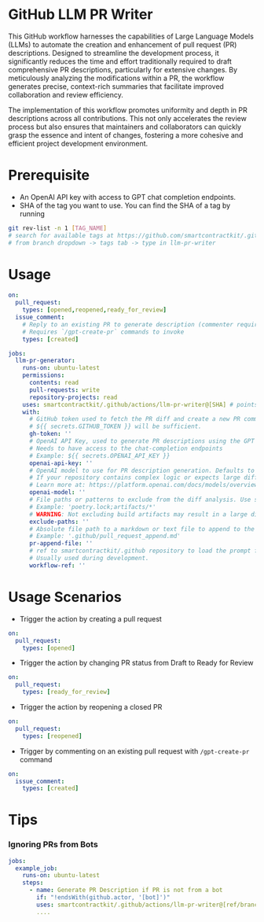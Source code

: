 # GitHub LLM PR Writer

This GitHub workflow harnesses the capabilities of Large Language Models (LLMs) to automate the creation and enhancement of pull request (PR) descriptions. Designed to streamline the development process, it significantly reduces the time and effort traditionally required to draft comprehensive PR descriptions, particularly for extensive changes. By meticulously analyzing the modifications within a PR, the workflow generates precise, context-rich summaries that facilitate improved collaboration and review efficiency.

The implementation of this workflow promotes uniformity and depth in PR descriptions across all contributions. This not only accelerates the review process but also ensures that maintainers and collaborators can quickly grasp the essence and intent of changes, fostering a more cohesive and efficient project development environment.

# Prerequisite
- An OpenAI API key with access to GPT chat completion endpoints.
- SHA of the tag you want to use. You can find the SHA of a tag by running
```bash
git rev-list -n 1 [TAG_NAME]
# search for available tags at https://github.com/smartcontractkit/.github 
# from branch dropdown -> tags tab -> type in llm-pr-writer
```

# Usage
```yaml
on:
  pull_request:
    types: [opened,reopened,ready_for_review]
  issue_comment:
    # Reply to an existing PR to generate description (commenter requires PR write access)
    # Requires `/gpt-create-pr` commands to invoke
    types: [created]

jobs:
  llm-pr-generator:
    runs-on: ubuntu-latest
    permissions:
      contents: read
      pull-requests: write
      repository-projects: read
    uses: smartcontractkit/.github/actions/llm-pr-writer@[SHA] # points to a specific tag (ie. llm-pr-writer@0.2.0)
    with:
      # GitHub token used to fetch the PR diff and create a new PR comment.
      # ${{ secrets.GITHUB_TOKEN }} will be sufficient.
      gh-token: ''
      # OpenAI API Key, used to generate PR descriptions using the GPT model.
      # Needs to have access to the chat-completion endpoints
      # Example: ${{ secrets.OPENAI_API_KEY }}
      openai-api-key: ''
      # OpenAI model to use for PR description generation. Defaults to 'gpt-3.5-turbo-0125'.
      # If your repository contains complex logic or expects large diffs, use 'gpt-4-0125-preview' or newer.
      # Learn more at: https://platform.openai.com/docs/models/overview
      openai-model: ''
      # File paths or patterns to exclude from the diff analysis. Use semicolons (;) to separate multiple paths.
      # Example: 'poetry.lock;artifacts/*'
      # WARNING: Not excluding build artifacts may result in a large diff that may exceed the GPT model's token limit.
      exclude-paths: ''
      # Absolute file path to a markdown or text file to append to the PR message (checklist, etc.)
      # Example: '.github/pull_request_append.md'
      pr-append-file: ''
      # ref to smartcontractkit/.github repository to load the prompt from. Defaults to main.
      # Usually used during development.
      workflow-ref: ''
```

# Usage Scenarios
- Trigger the action by creating a pull request
```yaml
on:
  pull_request:
    types: [opened]
```
- Trigger the action by changing PR status from Draft to Ready for Review
```yaml
on:
  pull_request:
    types: [ready_for_review]
```
- Trigger the action by reopening a closed PR
```yaml
on:
  pull_request:
    types: [reopened]
```
- Trigger by commenting on an existing pull request with `/gpt-create-pr` command
```yaml
on:
  issue_comment:
    types: [created]
```

# Tips

### Ignoring PRs from Bots
```yaml
jobs:
  example_job:
    runs-on: ubuntu-latest
    steps:
      - name: Generate PR Description if PR is not from a bot
        if: "!endsWith(github.actor, '[bot]')"
        uses: smartcontractkit/.github/actions/llm-pr-writer@[ref/branch/tag]
        ....
```
